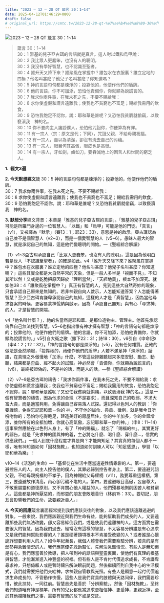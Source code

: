 ```yaml
---
title: "2023 – 12 – 28 QT 箴言 30：1~14"
date: 2025-04-12T01:46:29+0800
draft: false
# original_url: https://cmtc.tw/2023-12-28-qt-%e7%ae%b4%e8%a8%80-30%ef%bc%9a114
---
```


![2023 – 12 – 28 QT 箴言 30：1\~14](/images/qt.jpg  "2023 – 12 – 28 QT 箴言 30：1\~14")

> 箴言 30：1\~14  
> 30：1 雅基的兒子亞古珥的言語就是真言。這人對以鐵和烏甲說：  
> 30：2 我比眾人更蠢笨，也沒有人的聰明。  
> 30：3 我沒有學好智慧，也不認識至聖者。  
> 30：4 誰升天又降下來？誰聚風在掌握中？誰包水在衣服裏？誰立定地的四極？他名叫甚麼？他兒子名叫甚麼？你知道嗎？  
> 30：5 神的言語句句都是煉淨的；投靠他的，他便作他們的盾牌。  
> 30：6 他的言語，你不可加添，恐怕他責備你，你就顯為說謊言的。  
> 30：7 我求你兩件事，在我未死之先，不要不賜給我：  
> 30：8 求你使虛假和謊言遠離我；使我也不貧窮也不富足；賜給我需用的飲食，  
> 30：9 恐怕我飽足不認你，說：耶和華是誰呢？又恐怕我貧窮就偷竊，以致褻瀆我　神的名。  
> 30：10 你不要向主人讒謗僕人，恐怕他咒詛你，你便算為有罪。  
> 30：11 有一宗人（宗：原文是代；下同），咒詛父親，不給母親祝福。  
> 30：12 有一宗人，自以為清潔，卻沒有洗去自己的污穢。  
> 30：13 有一宗人，眼目何其高傲，眼皮也是高舉。  
> 30：14 有一宗人，牙如劍，齒如刀，要吞滅地上的困苦人和世間的窮乏人。

**1.  經文3遍**

**2. 今天默想經文**箴 30：5 神的言語句句都是煉淨的；投靠他的，他便作他們的盾牌。  
30：7 我求你兩件事，在我未死之先，不要不賜給我：  
30：8 求你使虛假和謊言遠離我；使我也不貧窮也不富足；賜給我需用的飲食，  
30：9 恐怕我飽足不認你，說：耶和華是誰呢？又恐怕我貧窮就偷竊，以致褻瀆我　神的名。

**3. 默想分享**經文背景：本章是「雅基的兒子亞古珥的言語」。「雅基的兒子亞古珥」可能是所羅門身邊的一位智慧人，「以鐵」和「烏甲」可能是他的門徒。「真言」（v1），又被譯為「默示」（賽13：1；耶23：33），意思是神的啟示。亞古珥認為自己並不是個智慧人（v2\~3），而是一個愛智慧的人（v5\~6）。愚昧人最大的智慧，就是承認自己的無知，這是他們變聰明的開始。—《聖經綜合解讀》

（1）v1\~3亞古珥承認自己「比眾人更蠢笨，也沒有人的聰明」，這是因為他明白若是世人「不認識至聖者」，的確是如此。v4「誰升天又降下來？誰聚風在掌握中？誰包水在衣服裏？誰立定地的四極？他名叫甚麼？他兒子名叫甚麼？你知道嗎？」這些其實全都是大自然平常的天象，但是一般人多半是「視而不見」，不知其所以然！又或是乾脆把原因歸於「理所當然」、「天經地義」，根本不加深究。就如伯38：4「誰聚風在掌握中？」真正有智慧的人，見到這些大自然奇妙的現象，只會承認自己原來是無知的。若非神親自向人啟示，人怎能知道答案？人怎能得著智慧？至少亞古珥肯謙卑承認自己的無知，這樣的人才是「真智慧」，因為當他尋求答案的時候，更容易蒙神悅納與啟示，因為「承認自己無知」與有心「尋求神」的人，才是智慧的開端。

v4「他名叫什麼？」，祂的名當然是耶和華、是那位造物主、管理主。他首先承認倚靠自己無法找到智慧，v5\~6也指出惟有神才擁有智慧：「神的言語句句都是煉淨的；投靠他的，他便作他們的盾牌。他的言語，你不可加添，恐怕他責備你，你就顯為說謊言的。」v5引自大衛之歌（撒下22：31；詩18：30），v6引自《申命記》（申4：2；12：32）。「神的言語句句都是煉淨的」（v5），沒有任何雜質。正確的做法是全然順服，「投靠祂的，祂便作他們的盾牌」人若不滿足神「煉淨的」話語，在真理之外傲慢地「加添」什麼，不管這些摻雜聽起來多麼安慰、勵志、動聽，結果都是歪曲、經不起火的試驗。神必然會「責備你，你就顯為說謊言的」（v6），最終被證偽的，不是神的話，而是人的話。—參《聖經綜合解讀》

（2）v7\~9是亞古珥的禱告：「我求你兩件事，在我未死之先，不要不賜給我：求你使虛假和謊言遠離我；使我也不貧窮也不富足；賜給我需用的飲食，恐怕我飽足不認你，說：耶和華是誰呢？又恐怕我貧窮就偷竊，以致褻瀆我 神的名。」這是一個有智慧者的禱告，因為他求的合理（不是妄求），而且深知自己的軟弱，不求大富大貴，而是適當夠用，免得讓自己容易落人試探。還記得以色列人的教訓：「你要謹慎，免得忘記耶和華－你的 神，不守他的誡命、典章、律例，就是我今日所吩咐你的；恐怕你吃得飽足，建造美好的房屋居住，你的牛羊加多，你的金銀增添，並你所有的全都加增，你就心高氣傲，忘記耶和華－你的神。」（申8：11\~14）這事果然應驗在以色列人身上，有了「神的賜福」，就忘了「賜福的神」。其實更好的禱告，就是「先求神的國與神的義，主必將吃什麼、喝什麼、穿什麼…，信實的供應我們。」一個人到底什麼程度才算是夠？才能夠知足？其實真的每個人都不一樣，唯有神知道如何「因材施教」，也知道如何訓練人可以「知足感恩」，學習「以耶和華為樂」！

v10\~14《活潑的生命》—「基督徒在生活中應當遠避性情乖僻的人。第一，要遠避控告人的人，向主人控告他的僕人，其罪必歸到控告者身上。第二，要遠避咒詛父親，不給母親祝福的不孝子，因為神賜給父母權柄（v11），務要尊重這權柄。第三，要遠避故作清高，內心卻污穢不堪的人。第四，要遠避眼目高傲，妄自尊大，不敬重屬靈和道德原則，又不肯關心他人權益的人，他們殘暴地剝削困苦人和貧窮人。這些都是神所厭惡的，而邪惡的朋友會敗壞善行（林前15：33）。要切記，朋友會影響我們的生命，故要親近善人。」

**4. 今天的回應**箴言裏面經常提到我們應該交往的對象，以及我們應該遠離逃避的對象。一般來說，我們應該親近與我們生命有益，能夠幫助我們成長的人，又要遠離那些我們無法改變，卻又容易絆倒我們，或是使我們遠離神的人。這方面實在需要很大的智慧，因為我們過去，經常沒有這樣的智慧，不太容易分辨誰是有心追求又是我們能夠幫助影響的人？誰是硬著頸項根本不肯接受改變的人？或者誰是心懷詭詐想要利用人的人？如今年紀漸長，我個人體會我們需要察驗分辨，若真的是有弱勢與急難情況的人，我們應當優先救助幫忙，先解決急難情況。有些人是無知但是有心，我們應當善於教導，把人帶到神的話語與聖靈裏面，使他們有真理的根基與智慧，才能漸漸進入神豐盛的祝福。但有些人是不肯付代價追求成長，不肯謙卑尋求神，只想倚賴人或是暫時禱告解決眼前問題，然後繼續回到自我中心的生活模式，我們就需要把他們交給神，求神親自管教與光照。有些人是願意一起付代價追求生命成長的，不管動作快慢，這些人是我們寶貴的肢體與天路同伴，我們需要珍惜，彼此扶持，一同往前。智慧首先是善於「分辨察驗」，然後「因材施教」，至終我們知道唯有神是標竿，所有的兒女都應當追求更相信神、更愛神，更親近神，至於其他攔阻我們之事，需要有智慧的放下或是交託。